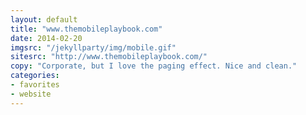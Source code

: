 ```yaml
---
layout: default
title: "www.themobileplaybook.com"
date: 2014-02-20
imgsrc: "/jekyllparty/img/mobile.gif"
sitesrc: "http://www.themobileplaybook.com/"
copy: "Corporate, but I love the paging effect. Nice and clean."
categories:
- favorites
- website
---
```


